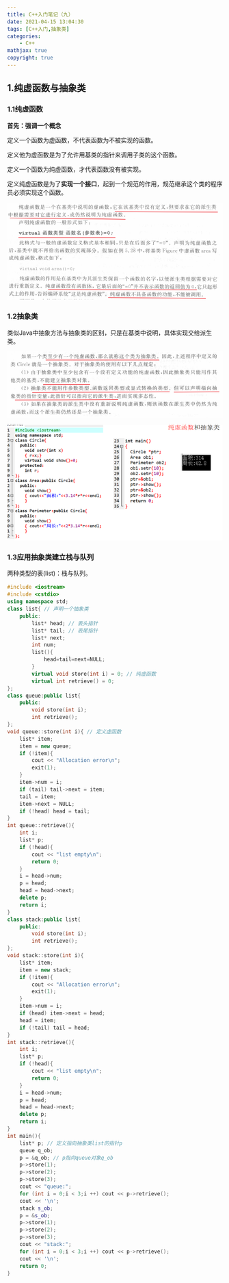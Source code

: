 ```yaml
---
title: C++入门笔记（九）
date: 2021-04-15 13:04:30
tags: [C++入门,抽象类]
categories: 
	- C++
mathjax: true
copyright: true
---
```


## 1.纯虚函数与抽象类

### 1.1纯虚函数

**首先：强调一个概念**

定义一个函数为虚函数，不代表函数为不被实现的函数。

定义他为虚函数是为了允许用基类的指针来调用子类的这个函数。

定义一个函数为纯虚函数，才代表函数没有被实现。

定义纯虚函数是为了**实现一个接口**，起到一个规范的作用，规范继承这个类的程序员必须实现这个函数。

<!--more-->

![image-20210415131524794](C-入门笔记（九）/image-20210415131524794.png)

### 1.2抽象类

类似Java中抽象方法与抽象类的区别，只是在基类中说明，具体实现交给派生类。

![image-20210415131904033](C-入门笔记（九）/image-20210415131904033.png)

![image-20210415131917288](C-入门笔记（九）/image-20210415131917288.png)

### 1.3应用抽象类建立栈与队列

两种类型的表(list)：栈与队列。

```C++
#include <iostream>
#include <cstdio>
using namespace std;
class list{ // 声明一个抽象类
    public:
        list* head; // 表头指针
        list* tail; // 表尾指针
        list* next;
        int num;
        list(){
            head=tail=next=NULL;
        }
        virtual void store(int i) = 0; // 纯虚函数
        virtual int retrieve() = 0;
};
class queue:public list{
    public:
        void store(int i);
        int retrieve();
};
void queue::store(int i){ // 定义虚函数
    list* item;
    item = new queue;
    if (!item){
        cout << "Allocation error\n";
        exit(1);
    }
    item->num = i;
    if (tail) tail->next = item;
    tail = item;
    item->next = NULL;
    if (!head) head = tail;
}
int queue::retrieve(){
    int i;
    list* p;
    if (!head){
        cout << "list empty\n";
        return 0;
    }
    i = head->num;
    p = head;
    head = head->next;
    delete p;
    return i;
}
class stack:public list{
    public:
        void store(int i);
        int retrieve();
};
void stack::store(int i){
    list* item;
    item = new stack;
    if (!item){
        cout << "Allocation error\n";
        exit(1);
    }
    item->num = i;
    if (head) item->next = head;
    head = item;
    if (!tail) tail = head;
}
int stack::retrieve(){
    int i;
    list* p;
    if (!head){
        cout << "list empty\n";
        return 0;
    }
    i = head->num;
    p = head;
    head = head->next;
    delete p;
    return i;
}
int main(){
    list* p; // 定义指向抽象类list的指针p
    queue q_ob;
    p = &q_ob; // p指向queue对象q_ob
    p->store(1);
    p->store(2);
    p->store(3);
    cout << "queue:";
    for (int i = 0;i < 3;i ++) cout << p->retrieve();
    cout << '\n';
    stack s_ob;
    p = &s_ob;
    p->store(1);
    p->store(2);
    p->store(3);
    cout << "stack:";
    for (int i = 0;i < 3;i ++) cout << p->retrieve();
    cout << '\n';
    return 0;
}
```

